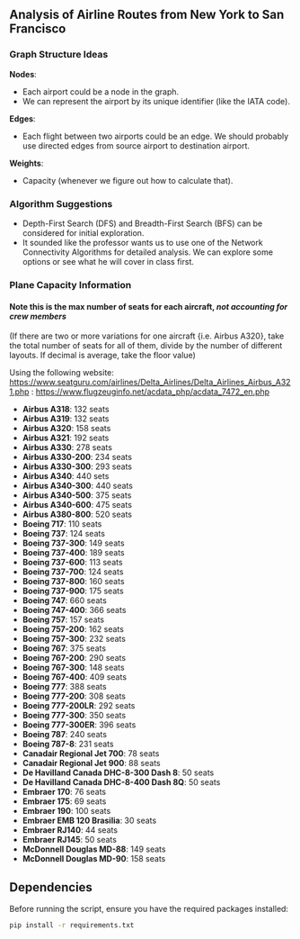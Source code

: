 ## Analysis of Airline Routes from New York to San Francisco

### Graph Structure Ideas

**Nodes**:
- Each airport could be a node in the graph.
- We can represent the airport by its unique identifier (like the IATA code).

**Edges**: 
- Each flight between two airports could be an edge. We should probably use directed edges from source airport to destination airport.

**Weights**:
- Capacity (whenever we figure out how to calculate that).

### Algorithm Suggestions

- Depth-First Search (DFS) and Breadth-First Search (BFS) can be considered for initial exploration.
- It sounded like the professor wants us to use one of the Network Connectivity Algorithms for detailed analysis. We can explore some options or see what he will cover in class first.

### Plane Capacity Information
#### Note this is the **max** number of seats for each aircraft, _not accounting for crew members_
(If there are two or more variations for one aircraft {i.e. Airbus A320}, take the total number of seats for all of them, divide by
the number of different layouts. If decimal is average, take the floor value)

Using the following website: https://www.seatguru.com/airlines/Delta_Airlines/Delta_Airlines_Airbus_A321.php
                           : https://www.flugzeuginfo.net/acdata_php/acdata_7472_en.php

- **Airbus A318**: 132 seats
- **Airbus A319**: 132 seats
- **Airbus A320**: 158 seats
- **Airbus A321**: 192 seats
- **Airbus A330**: 278 seats
- **Airbus A330-200**: 234 seats
- **Airbus A330-300**: 293 seats
- **Airbus A340**: 440 sets
- **Airbus A340-300**: 440 seats
- **Airbus A340-500**: 375 seats
- **Airbus A340-600**: 475 seats
- **Airbus A380-800**: 520 seats
- **Boeing 717**: 110 seats
- **Boeing 737**: 124 seats
- **Boeing 737-300**: 149 seats
- **Boeing 737-400**: 189 seats
- **Boeing 737-600**: 113 seats
- **Boeing 737-700**: 124 seats
- **Boeing 737-800**: 160 seats
- **Boeing 737-900**: 175 seats
- **Boeing 747**: 660 seats
- **Boeing 747-400**: 366 seats
- **Boeing 757**: 157 seats
- **Boeing 757-200**: 162 seats
- **Boeing 757-300**: 232 seats
- **Boeing 767**: 375 seats
- **Boeing 767-200**: 290 seats
- **Boeing 767-300**: 148 seats
- **Boeing 767-400**: 409 seats
- **Boeing 777**: 388 seats
- **Boeing 777-200**: 308 seats
- **Boeing 777-200LR**: 292 seats
- **Boeing 777-300**: 350 seats
- **Boeing 777-300ER**: 396 seats
- **Boeing 787**: 240 seats
- **Boeing 787-8**: 231 seats
- **Canadair Regional Jet 700**: 78 seats
- **Canadair Regional Jet 900**: 88 seats
- **De Havilland Canada DHC-8-300 Dash 8**: 50 seats
- **De Havilland Canada DHC-8-400 Dash 8Q**: 50 seats
- **Embraer 170**: 76 seats
- **Embraer 175**: 69 seats
- **Embraer 190**: 100 seats
- **Embraer EMB 120 Brasilia**: 30 seats
- **Embraer RJ140**: 44 seats
- **Embraer RJ145**: 50 seats
- **McDonnell Douglas MD-88**: 149 seats
- **McDonnell Douglas MD-90**: 158 seats

## Dependencies

Before running the script, ensure you have the required packages installed:
```bash
pip install -r requirements.txt
```

